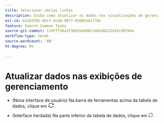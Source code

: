 ```yaml
---
title: Selecionar várias linhas
description: Saiba como atualizar os dados nas visualizações de gerenciamento de campanha.
exl-id: b1103f02-89cf-4cdb-9077-03685e61778c
feature: Search Common Tasks
source-git-commit: 17dfff36a3f3b62be0d8c24d24b222d43cd97d4a
workflow-type: tm+mt
source-wordcount: '40'
ht-degree: 0%

---
```


# Atualizar dados nas exibições de gerenciamento

* (Nova interface de usuário) Na barra de ferramentas acima da tabela de dados, clique em ![Atualizar](/help/search-social-commerce/assets/refresh-new.png).

* (Interface herdada) Na parte inferior da tabela de dados, clique em ![Atualizar](/help/search-social-commerce/assets/refresh.png).
